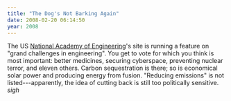 ```yaml
---
title: "The Dog's Not Barking Again"
date: 2008-02-20 06:14:50
year: 2008
---
```

The US <a href="http://www.engineeringchallenges.org/">National Academy of Engineering</a>'s site is running a feature on "grand challenges in engineering". You get to vote for which you think is most important: better medicines, securing cyberspace, preventing nuclear terror, and eleven others.  Carbon sequestration is there; so is economical solar power and producing energy from fusion.  "Reducing emissions" is not listed---apparently, the idea of cutting back is still too politically sensitive. *sigh*
